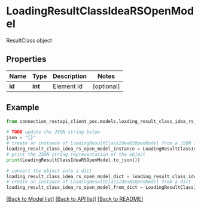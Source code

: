 # LoadingResultClassIdeaRSOpenModel

ResultClass object

## Properties

Name | Type | Description | Notes
------------ | ------------- | ------------- | -------------
**id** | **int** | Element Id | [optional] 

## Example

```python
from connection_restapi_client_poc.models.loading_result_class_idea_rs_open_model import LoadingResultClassIdeaRSOpenModel

# TODO update the JSON string below
json = "{}"
# create an instance of LoadingResultClassIdeaRSOpenModel from a JSON string
loading_result_class_idea_rs_open_model_instance = LoadingResultClassIdeaRSOpenModel.from_json(json)
# print the JSON string representation of the object
print(LoadingResultClassIdeaRSOpenModel.to_json())

# convert the object into a dict
loading_result_class_idea_rs_open_model_dict = loading_result_class_idea_rs_open_model_instance.to_dict()
# create an instance of LoadingResultClassIdeaRSOpenModel from a dict
loading_result_class_idea_rs_open_model_from_dict = LoadingResultClassIdeaRSOpenModel.from_dict(loading_result_class_idea_rs_open_model_dict)
```
[[Back to Model list]](../README.md#documentation-for-models) [[Back to API list]](../README.md#documentation-for-api-endpoints) [[Back to README]](../README.md)



